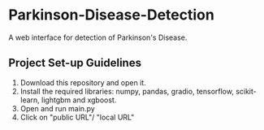 # Parkinson-Disease-Detection
 
A web interface for detection of Parkinson's Disease.

## Project Set-up Guidelines

1. Download this repository and open it.
2. Install the required libraries: numpy, pandas, gradio, tensorflow, scikit-learn, lightgbm and xgboost.
3. Open and run main.py
4. Click on "public URL"/ "local URL"